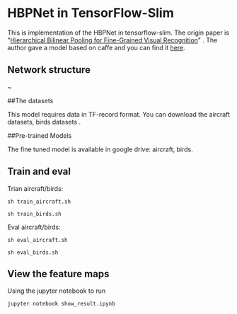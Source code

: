 # HBPNet in TensorFlow-Slim

This is implementation of the HBPNet in tensorflow-slim. The origin paper is "[Hierarchical Bilinear Pooling for Fine-Grained Visual Recognition](https://arxiv.org/abs/1807.09915)" . The author gave a model based on caffe and you can find it [here](https://github.com/ChaojianYu/Hierarchical-Bilinear-Pooling).

## Network structure

~

##The datasets

This model requires data in TF-record format. You can download the aircraft datasets, birds datasets .



##Pre-trained Models

The fine tuned model is available in google drive: aircraft, birds.



## Train and eval

Trian aircraft/birds:

~~~shell
sh train_aircraft.sh
~~~

~~~shell
sh train_birds.sh
~~~

Eval aircraft/birds:

~~~shell
sh eval_aircraft.sh
~~~

~~~shell
sh eval_birds.sh
~~~

## View the feature maps

Using the jupyter notebook to run

~~~
jupyter notebook show_result.ipynb
~~~








